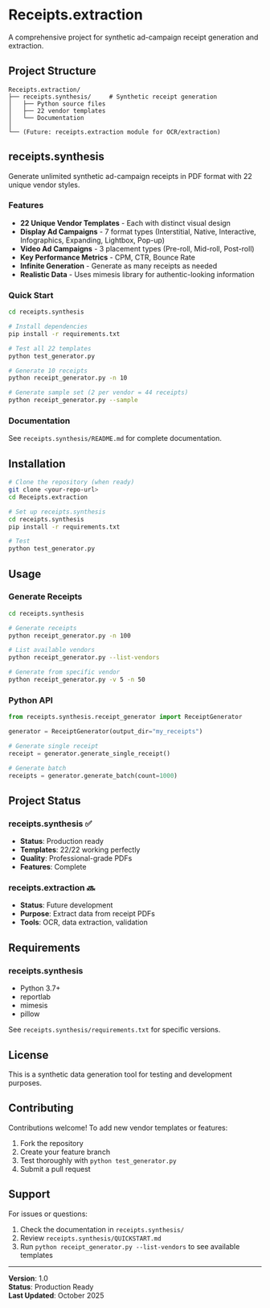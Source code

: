 # Receipts.extraction

A comprehensive project for synthetic ad-campaign receipt generation and extraction.

## Project Structure

```
Receipts.extraction/
├── receipts.synthesis/     # Synthetic receipt generation
│   ├── Python source files
│   ├── 22 vendor templates
│   └── Documentation
│
└── (Future: receipts.extraction module for OCR/extraction)
```

## receipts.synthesis

Generate unlimited synthetic ad-campaign receipts in PDF format with 22 unique vendor styles.

### Features

- **22 Unique Vendor Templates** - Each with distinct visual design
- **Display Ad Campaigns** - 7 format types (Interstitial, Native, Interactive, Infographics, Expanding, Lightbox, Pop-up)
- **Video Ad Campaigns** - 3 placement types (Pre-roll, Mid-roll, Post-roll)
- **Key Performance Metrics** - CPM, CTR, Bounce Rate
- **Infinite Generation** - Generate as many receipts as needed
- **Realistic Data** - Uses mimesis library for authentic-looking information

### Quick Start

```bash
cd receipts.synthesis

# Install dependencies
pip install -r requirements.txt

# Test all 22 templates
python test_generator.py

# Generate 10 receipts
python receipt_generator.py -n 10

# Generate sample set (2 per vendor = 44 receipts)
python receipt_generator.py --sample
```

### Documentation

See `receipts.synthesis/README.md` for complete documentation.

## Installation

```bash
# Clone the repository (when ready)
git clone <your-repo-url>
cd Receipts.extraction

# Set up receipts.synthesis
cd receipts.synthesis
pip install -r requirements.txt

# Test
python test_generator.py
```

## Usage

### Generate Receipts

```bash
cd receipts.synthesis

# Generate receipts
python receipt_generator.py -n 100

# List available vendors
python receipt_generator.py --list-vendors

# Generate from specific vendor
python receipt_generator.py -v 5 -n 50
```

### Python API

```python
from receipts.synthesis.receipt_generator import ReceiptGenerator

generator = ReceiptGenerator(output_dir="my_receipts")

# Generate single receipt
receipt = generator.generate_single_receipt()

# Generate batch
receipts = generator.generate_batch(count=1000)
```

## Project Status

### receipts.synthesis ✅
- **Status**: Production ready
- **Templates**: 22/22 working perfectly
- **Quality**: Professional-grade PDFs
- **Features**: Complete

### receipts.extraction 🔜
- **Status**: Future development
- **Purpose**: Extract data from receipt PDFs
- **Tools**: OCR, data extraction, validation

## Requirements

### receipts.synthesis
- Python 3.7+
- reportlab
- mimesis
- pillow

See `receipts.synthesis/requirements.txt` for specific versions.

## License

This is a synthetic data generation tool for testing and development purposes.

## Contributing

Contributions welcome! To add new vendor templates or features:
1. Fork the repository
2. Create your feature branch
3. Test thoroughly with `python test_generator.py`
4. Submit a pull request

## Support

For issues or questions:
1. Check the documentation in `receipts.synthesis/`
2. Review `receipts.synthesis/QUICKSTART.md`
3. Run `python receipt_generator.py --list-vendors` to see available templates

---

**Version**: 1.0  
**Status**: Production Ready  
**Last Updated**: October 2025


